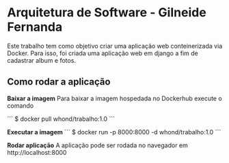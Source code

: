 # Arquitetura de Software - Gilneide Fernanda
Este trabalho tem como objetivo criar uma aplicação web conteinerizada via Docker. Para isso, foi criada uma aplicação web em django a fim de cadastrar album e fotos.

## Como rodar a aplicação

**Baixar a imagem**
Para baixar a imagem hospedada no Dockerhub execute o comando

´´´
$ docker pull whond/trabalho:1.0
´´´

**Executar a imagem**
´´´
$ docker run -p 8000:8000 -d whond/trabalho:1.0
´´´

**Rodar aplicação**
A aplicação pode ser rodada no navegador em http://localhost:8000